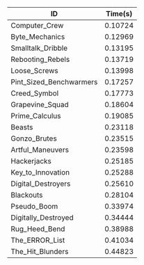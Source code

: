 |ID|Time(s)|
|-|-|
|Computer_Crew|0.10724|
|Byte_Mechanics|0.12969|
|Smalltalk_Dribble|0.13195|
|Rebooting_Rebels|0.13719|
|Loose_Screws|0.13998|
|Pint_Sized_Benchwarmers|0.17257|
|Creed_Symbol|0.17773|
|Grapevine_Squad|0.18604|
|Prime_Calculus|0.19085|
|Beasts|0.23118|
|Gonzo_Brutes|0.23515|
|Artful_Maneuvers|0.23598|
|Hackerjacks|0.25185|
|Key_to_Innovation|0.25288|
|Digital_Destroyers|0.25610|
|Blackouts|0.28104|
|Pseudo_Boom|0.33974|
|Digitally_Destroyed|0.34444|
|Rug_Heed_Bend|0.38988|
|The_ERROR_List|0.41034|
|The_Hit_Blunders|0.44823|
